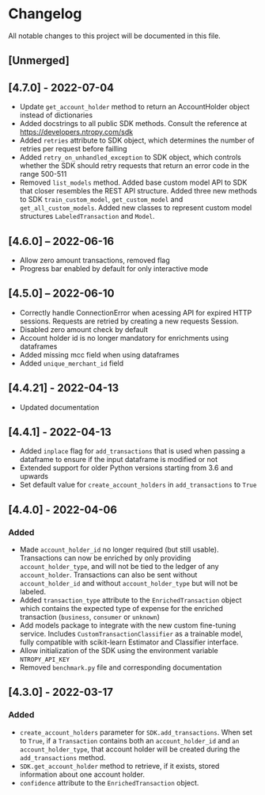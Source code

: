 
# Changelog
All notable changes to this project will be documented in this file.

## [Unmerged] 

## [4.7.0]  - 2022-07-04

- Update `get_account_holder` method to return an AccountHolder object instead of dictionaries
- Added docstrings to all public SDK methods. Consult the reference at https://developers.ntropy.com/sdk
- Added `retries` attribute to SDK object, which determines the number of retries per request before failling
- Added `retry_on_unhandled_exception` to SDK object, which controls whether the SDK should retry requests that return an error code in the range 500-511
- Removed `list_models` method. Added base custom model API to SDK that closer resembles the REST API structure. Added three new methods to SDK `train_custom_model`, `get_custom_model` and `get_all_custom_models`. Added new classes to represent custom model structures `LabeledTransaction` and `Model`.

## [4.6.0] – 2022-06-16
- Allow zero amount transactions, removed flag
- Progress bar enabled by default for only interactive mode

## [4.5.0] – 2022-06-10 
- Correctly handle ConnectionError when acessing API for expired HTTP sessions. Requests are retried by creating a new requests Session.
- Disabled zero amount check by default
- Account holder id is no longer mandatory for enrichments using dataframes
- Added missing mcc field when using dataframes
- Added `unique_merchant_id` field

## [4.4.21] - 2022-04-13
- Updated documentation

## [4.4.1] - 2022-04-13

- Added `inplace` flag for `add_transactions` that is used when passing a dataframe to ensure if the input dataframe is modified or not
- Extended support for older Python versions starting from 3.6 and upwards
- Set default value for `create_account_holders` in `add_transactions` to `True`

## [4.4.0] - 2022-04-06
### Added
- Made `account_holder_id` no longer required (but still usable). Transactions can now be enriched by only providing `account_holder_type`, and will not be tied to the ledger of any `account_holder`. Transactions can also be sent without `account_holder_id` and without `account_holder_type` but will not be labeled.
- Added `transaction_type` attribute to the `EnrichedTransaction` object which contains the expected type of expense for the enriched transaction (`business`, `consumer` or `unknown`)
- Add models package to integrate with the new custom fine-tuning service. Includes `CustomTransactionClassifier` as a trainable model, fully compatible with scikit-learn Estimator and Classifier interface.
- Allow initialization of the SDK using the environment variable `NTROPY_API_KEY`
- Removed `benchmark.py` file and corresponding documentation


## [4.3.0] - 2022-03-17
### Added
- `create_account_holders` parameter for `SDK.add_transactions`. When set to `True`, if a `Transaction` contains both an `account_holder_id` and `an account_holder_type`, that account holder will be created during the `add_transactions` method.
- `SDK.get_account_holder` method to retrieve, if it exists, stored information about one account holder.
- `confidence` attribute to the `EnrichedTransaction` object.
